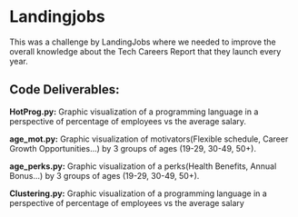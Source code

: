# Landingjobs

This was a challenge by LandingJobs where we needed to improve the overall knowledge about the Tech Careers Report that they launch every year.

## Code Deliverables:
  **HotProg.py:** Graphic visualization of a programming language in a perspective of percentage of employees vs the average salary.
  
  **age_mot.py:**  Graphic visualization of motivators(Flexible schedule, Career Growth Opportunities...) by 3 groups of ages (19-29, 30-49, 50+).
  
  **age_perks.py:**  Graphic visualization of a perks(Health Benefits, Annual Bonus...) by 3 groups of ages (19-29, 30-49, 50+).
  
  **Clustering.py:**  Graphic visualization of a programming language in a perspective of percentage of employees vs the average salary
